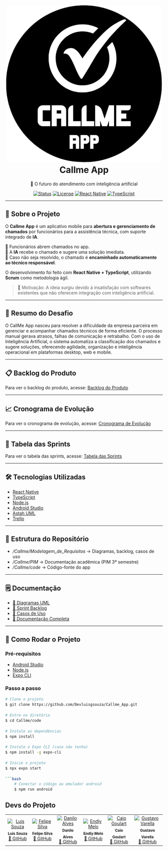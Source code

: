 <h1 align="center">
  <img src='https://raw.githubusercontent.com/endlymelo/AtividadeEgydioIndividual.4ADS/refs/heads/main/logoCallmeapp%20(1).png'>
  <br>
  Callme App
</h1>

<p align="center">🚀 O futuro do atendimento com inteligência artificial</p>

<div align="center">

[![Status](https://img.shields.io/badge/status-em%20desenvolvimento-yellow)]()
[![License](https://img.shields.io/badge/license-MIT-green)]()
[![React Native](https://img.shields.io/badge/React%20Native-0.72-blue)]()
[![TypeScript](https://img.shields.io/badge/TypeScript-✓-3178C6)]()

</div>

---

## 📖 Sobre o Projeto  

O **Callme App** é um aplicativo mobile para **abertura e gerenciamento de chamados** por funcionários para a assistência técnica, com suporte integrado de **IA**.  

🔹 Funcionários abrem chamados no app.  
🔹 A **IA** recebe o chamado e sugere uma solução imediata.  
🔹 Caso não seja resolvido, o chamado é **encaminhado automaticamente ao técnico responsável**.  

O desenvolvimento foi feito com **React Native + TypeScript**, utilizando **Scrum** como metodologia ágil.

> 🎯 Motivação: A ideia surgiu devido à insatisfação com softwares existentes que não oferecem integração com inteligência artificial.  

---
## 🧠 Resumo do Desafio

O CallMe App nasceu para resolver a dificuldade da empresa parceira em gerenciar e acompanhar chamados técnicos de forma eficiente. O processo manual gerava atrasos, falhas de comunicação e retrabalho.
Com o uso de Inteligência Artificial, o sistema automatiza a classificação dos chamados e sugere soluções, oferecendo agilidade, organização e inteligência operacional em plataformas desktop, web e mobile.

---

##  📋 Backlog do Produto
Para ver o backlog do produto, acesse: [Backlog do Produto](https://github.com/TheVarella/Backlog-Produto/tree/main)

---
## 📈 Cronograma de Evolução
Para ver o cronograma de evolução, acesse: [Cronograma de Evolução](https://github.com/TheVarella/Cronograma-Evolucao/tree/main)

---
## 📅 Tabela das Sprints
Para ver o tabela das sprints, acesse: [Tabela das Sprints](https://github.com/TheVarella/Tabela-Sprints/tree/main)

---

## 🛠️ Tecnologias Utilizadas  

- [React Native](https://reactnative.dev/)  
- [TypeScript](https://www.typescriptlang.org/)  
- [Node.js](https://nodejs.org/pt)  
- [Android Studio](https://developer.android.com/studio)  
- [Astah UML](https://astah.net/products/astah-uml/)  
- [Trello](https://trello.com/)  

---

## 📂 Estrutura do Repositório  

- */Callme/Modelagem_de_Requisitos* → Diagramas, backlog, casos de uso  
- */Callme/PIM* → Documentação acadêmica (PIM 3º semestre)  
- */Callme/code* → Código-fonte do app  

---

## 🗒 Documentação  

- [📌 Diagramas UML](https://github.com/TheVarella/Sprint-1-Egydio/blob/main/AtividadeEgydio/AtividadeEgydio-main/Callme/Modelagem_de_Requisitos/Diagrama_de_caso_de_uso_sistema.asta.lock)
- [📌 Sprint Backlog](https://github.com/TheVarella/Sprint-1-Egydio/blob/main/AtividadeEgydio/AtividadeEgydio-main/Callme/Modelagem_de_Requisitos/Sprints_Backlog.docx)
- [📌 Casos de Uso](https://github.com/TheVarella/Sprint-1-Egydio/blob/main/AtividadeEgydio/AtividadeEgydio-main/Callme/Modelagem_de_Requisitos/Descri%C3%A7%C3%A3o_caso_de_uso.docx)  
- [📌 Documentação Completa](https://github.com/TheVarella/Sprint-1-Egydio/blob/main/AtividadeEgydio/AtividadeEgydio-main/Callme/PIM/PIM%203%20SEMESTRE.doc)  



---

## 🚀 Como Rodar o Projeto  

### Pré-requisitos  
- [Android Studio](https://developer.android.com/studio)  
- [Node.js](https://nodejs.org/pt)  
- [Expo CLI](https://expo.dev/)  

### Passo a passo  

```bash
# Clone o projeto
$ git clone https://github.com/Devluisgsouza/Callme_App.git 

# Entre no diretório
$ cd Callme/code

# Instale as dependências
$ npm install

# Instale o Expo CLI (caso não tenha)
$ npm install -g expo-cli

# Inicie o projeto
$ npx expo start

```bash
    # Conectar o código ao emulador android
    $ npm run android
```

## Devs do Projeto

<table> <tr> <td align="center"> <a href="https://github.com/Devluisgsouza"> <img src="https://avatars.githubusercontent.com/u/175893858?v=4" width="100px;" alt="Luis Souza"/> <br /> <sub><b>Luis Souza</b></sub> </a> <br /> <a href="https://github.com/Devluisgsouza">🔗 GitHub </a> </td> <td align="center"> <a href="https://github.com/Felipe00702"> <img src="https://avatars.githubusercontent.com/u/205240478?v=4" width="100px;" alt="Felipe Silva"/> <br /> <sub><b>Felipe Silva</b></sub> </a> <br /> <a href="https://github.com/Felipe00702">🔗 GitHub</a> </td> <td align="center"> <a href="https://github.com/Nilo40"> <img src="https://avatars.githubusercontent.com/u/112767071?v=4" width="100px;" alt="Danilo Alves"/> <br /> <sub><b>Danilo Alves</b></sub> </a> <br /> <a href="https://github.com/Nilo40">🔗 GitHub</a> </td> <td align="center"> <a href="https://github.com/endlymelo"> <img src="https://avatars.githubusercontent.com/u/202872646?v=4" width="100px;" alt="Endly Melo"/> <br /> <sub><b>Endly Melo</b></sub> </a> <br /> <a href="https://github.com/endlymelo">🔗 GitHub</a> </td> <td align="center"> <a href="https://github.com/caiogoulart1"> <img src="https://avatars.githubusercontent.com/u/205272622?v=4" width="100px;" alt="Caio Goulart"/> <br /> <sub><b>Caio Goulart</b></sub> </a> <br /> <a href="https://github.com/caiogoulart1">🔗 GitHub</a> </td> <td align="center"> <a href="https://github.com/TheVarella"> <img src="https://avatars.githubusercontent.com/u/95414997?v=4" width="100px;" alt="Gustavo Varella"/> <br /> <sub><b>Gustavo Varella</b></sub> </a> <br /> <a href="https://github.com/TheVarella">🔗 GitHub</a> </tr> </table>
